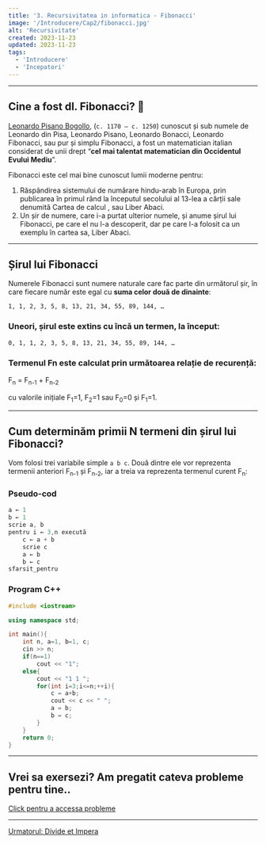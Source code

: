 ```yaml
---
title: '3. Recursivitatea in informatica - Fibonacci'
image: '/Introducere/Cap2/fibonacci.jpg'
alt: 'Recursivitate'
created: 2023-11-23
updated: 2023-11-23
tags:
  - 'Introducere'
  - 'Incepatori'
---
```


---

## Cine a fost dl. Fibonacci? 🤔

[Leonardo Pisano Bogollo](https://ro.wikipedia.org/wiki/Fibonacci), (`c. 1170 – c. 1250`) cunoscut și sub numele de Leonardo din Pisa, Leonardo Pisano, Leonardo Bonacci, Leonardo Fibonacci, sau pur și simplu Fibonacci, a fost un matematician italian considerat de unii drept “**cel mai talentat matematician din Occidentul Evului Mediu**”.

Fibonacci este cel mai bine cunoscut lumii moderne pentru:

1. Răspândirea sistemului de numărare hindu-arab în Europa, prin publicarea în primul rând la începutul secolului al 13-lea a cărții sale denumită Cartea de calcul , sau Liber Abaci.
2. Un șir de numere, care i-a purtat ulterior numele, și anume șirul lui Fibonacci, pe care el nu l-a descoperit, dar pe care l-a folosit ca un exemplu în cartea sa, Liber Abaci.

---

## Șirul lui Fibonacci

Numerele Fibonacci sunt numere naturale care fac parte din următorul șir, în care fiecare număr este egal cu **suma celor două de dinainte**:

`1, 1, 2, 3, 5, 8, 13, 21, 34, 55, 89, 144, …`

### Uneori, șirul este extins cu încă un termen, la început:

`0, 1, 1, 2, 3, 5, 8, 13, 21, 34, 55, 89, 144, …`

### Termenul Fn este calculat prin următoarea relație de recurență:

F<sub>n</sub> = F<sub>n-1</sub> + F<sub>n-2</sub>

cu valorile inițiale F<sub>1</sub>=1, F<sub>2</sub>=1 sau F<sub>0</sub>=0 și F<sub>1</sub>=1.

---

## Cum determinăm primii N termeni din șirul lui Fibonacci?

Vom folosi trei variabile simple `a b c`. Două dintre ele vor reprezenta termenii anteriori F<sub>n-1</sub> și F<sub>n-2</sub>, iar a treia va reprezenta termenul curent F<sub>n</sub>:

### Pseudo-cod

```cpp
a ← 1
b ← 1
scrie a, b
pentru i ← 3,n execută
    c ← a + b
    scrie c
    a ← b
    b ← c
sfarsit_pentru

```

### Program C++

```cpp
#include <iostream>

using namespace std;

int main(){
    int n, a=1, b=1, c;
    cin >> n;
    if(n==1)
        cout << "1";
    else{
        cout << "1 1 ";
        for(int i=3;i<=n;++i){
            c = a+b;
            cout << c << " ";
            a = b;
            b = c;
        }
    }
    return 0;
}
```

---

## Vrei sa exersezi? Am pregatit cateva probleme pentru tine..

[Click pentru a accessa probleme](/Introducere/Cap2/prezentare-probleme/)

---

[Urmatorul: Divide et Impera](/Introducere/Cap3/)
